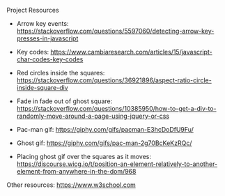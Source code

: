Project Resources

- Arrow key events: https://stackoverflow.com/questions/5597060/detecting-arrow-key-presses-in-javascript

- Key codes: https://www.cambiaresearch.com/articles/15/javascript-char-codes-key-codes

- Red circles inside the squares: https://stackoverflow.com/questions/36921896/aspect-ratio-circle-inside-square-div

- Fade in fade out of ghost square: https://stackoverflow.com/questions/10385950/how-to-get-a-div-to-randomly-move-around-a-page-using-jquery-or-css

- Pac-man gif: https://giphy.com/gifs/pacman-E3hcDoDfU9Fu/

- Ghost gif: https://giphy.com/gifs/pac-man-2g70BcKeKzRQc/

- Placing ghost gif over the squares as it moves: https://discourse.wicg.io/t/position-an-element-relatively-to-another-element-from-anywhere-in-the-dom/968

Other resources:
https://www.w3school.com
